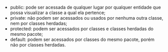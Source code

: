 - public: pode ser acessada de qualquer lugar por qualquer entidade que possa visualizar a classe a qual ela pertence;
- private: não podem ser acessados ou usados por nenhuma outra classe, nem por classes herdadas;
- protected: podem ser acessados por classes e classes herdadas do mesmo pacote;
- default: podem ser acessados por classes do mesmo pacote, porém não por classes herdadas.
